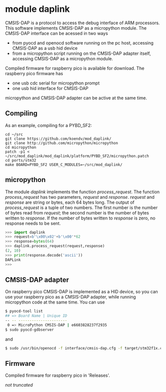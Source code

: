 # module daplink
CMSIS-DAP is a protocol to access the debug interface of ARM processors.
This software implements CMSIS-DAP as a micropython module. The CMSIS-DAP interface can be acessed in two ways

- from pyocd and openocd software running on the pc host, accessing CMSIS-DAP as a usb hid device
- from a micropython script running on the CMSIS-DAP adapter itself, accessing CMSIS-DAP as a micropython module.

Compiled firmware for raspberry pico is available for download. The raspberry pico firmware has

- one usb cdc serial for micropython prompt
- one usb hid interface for CMSIS-DAP

micropython and CMSIS-DAP adapter can be active at the same time. 

## Compiling

As an example, compiling for a PYBD_SF2:

```
cd ~/src
git clone https://github.com/koendv/mod_daplink/
git clone http://github.com/micropython/micropython
cd micropython
patch -p1 < ~/src/mod_daplink/mod_daplink/platform/PYBD_SF2/micropython.patch
cd ports/stm32
make BOARD=PYBD_SF2 USER_C_MODULES=~/src/mod_daplink/
```

## micropython

The module _daplink_ implements the function _process_request_. The function _process_request_ has two parameters, _request_ and _response_. _request_ and _response_ are string or bytes, each 64 bytes long. The output of _process_request_ is a tuple of two numbers. The first number is the number of bytes read from _request_; the second number is the number of bytes written to _response_. If the number of bytes written to _response_ is zero, no response needs to be sent.

```python
>>> import daplink
>>> request=b'\x00\x02'+b'\x00'*62
>>> response=bytes(64)
>>> daplink.process_request(request,response)
(2, 10)
>>> print(response.decode('ascii'))
DAPLink
>>>
```
## CMSIS-DAP adapter

On raspberry pico CMSIS-DAP is implemented as a HID device, so you can use your raspberry pico as a CMSIS-DAP adapter, while running micropython code at the same time. You can use

```bash
$ pyocd-tool list
## => Board Name | Unique ID
-- -- ----------------------
 0 => MicroPython CMSIS-DAP | e6603828237f2935
$ sudo pyocd-gdbserver
```
and
```bash
$ sudo /usr/bin/openocd -f interface/cmsis-dap.cfg -f target/stm32f1x.cfg
```

## Firmware
Compiled firmware for raspberry pico in 'Releases'.

_not truncated_
